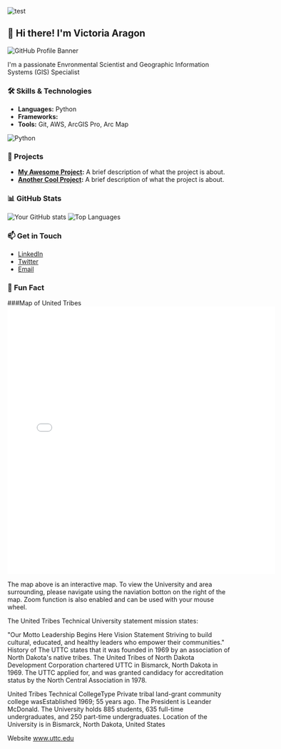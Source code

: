 ![test](https://github.com/user-attachments/assets/891c8eb8-24da-4c69-b8ed-bdd69b4661eb) 

## 👋 Hi there! I'm Victoria Aragon

![GitHub Profile Banner](https://raw.githubusercontent.com/username/username/main/images/banner.png)

I'm a passionate Envronmental Scientist and Geographic Information Systems (GIS) Specialist

### 🛠️ Skills & Technologies

- **Languages:** Python
- **Frameworks:** 
- **Tools:** Git, AWS, ArcGIS Pro, Arc Map

![Python](https://img.shields.io/badge/Python-3776AB?style=for-the-badge&logo=python&logoColor=white)


### 🚀 Projects

- **[My Awesome Project](https://github.com/yourusername/awesome-project):** A brief description of what the project is about.
- **[Another Cool Project](https://github.com/yourusername/cool-project):** A brief description of what the project is about.

### 📊 GitHub Stats

![Your GitHub stats](https://github-readme-stats.vercel.app/api?username=yourusername&show_icons=true&theme=radical)
![Top Languages](https://github-readme-stats.vercel.app/api/top-langs/?username=yourusername&layout=compact)

### 📫 Get in Touch

- [LinkedIn](https://www.linkedin.com/in/yourprofile)
- [Twitter](https://twitter.com/yourhandle)
- [Email](mailto:youremail@example.com)

### 🎯 Fun Fact

###Map of United Tribes
<embed type="text/html" src="images/uttc.html" width="600" height="600">



The map above is an interactive map. To view the University and area surrounding, please navigate using the naviation botton on the right of the map. Zoom function is also enabled and can be used with your mouse wheel.

The United Tribes Technical University statement mission states:

"Our Motto Leadership Begins Here Vision Statement Striving to build cultural, educated, and healthy leaders who empower their communities." History of The UTTC states that it was founded in 1969 by an association of North Dakota's native tribes. The United Tribes of North Dakota Development Corporation chartered UTTC in Bismarck, North Dakota in 1969. The UTTC applied for, and was granted candidacy for accreditation status by the North Central Association in 1978.

United Tribes Technical CollegeType Private tribal land-grant community college wasEstablished 1969; 55 years ago. The President is Leander McDonald. The University holds 885 students, 635 full-time undergraduates, and 250 part-time undergraduates. Location of the University is in Bismarck, North Dakota, United States

Website www.uttc.edu

